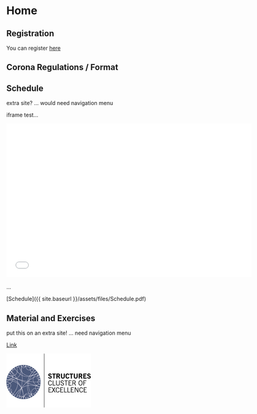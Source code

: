# Home

## Registration
You can register [here](https://forms.gle/43vsBjNM1M4LffvA9)


## Corona Regulations / Format


## Schedule
extra site? ... would need navigation menu

iframe test...

<iframe src="{{ site.baseurl }}/assets/files/schedule.pdf" width="640" height="400" frameborder="0" marginheight="0" marginwidth="0">...Loading...</iframe>

...

[Schedule]({{ site.baseurl }}/assets/files/Schedule.pdf)


## Material and Exercises
put this on an extra site! ... need navigation menu




[Link](url)

![logo](assets/images/STRUCTURES_bunt.png)
